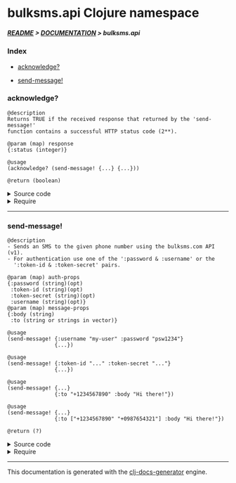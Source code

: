 
# bulksms.api Clojure namespace

##### [README](../../../README.md) > [DOCUMENTATION](../../COVER.md) > bulksms.api

### Index

- [acknowledge?](#acknowledge)

- [send-message!](#send-message)

### acknowledge?

```
@description
Returns TRUE if the received response that returned by the 'send-message!'
function contains a successful HTTP status code (2**).
```

```
@param (map) response
{:status (integer)}
```

```
@usage
(acknowledge? (send-message! {...} {...}))
```

```
@return (boolean)
```

<details>
<summary>Source code</summary>

```
(defn acknowledge?
  [response]
  (-> response :status str first str (= "2")))
```

</details>

<details>
<summary>Require</summary>

```
(ns my-namespace (:require [bulksms.api :refer [acknowledge?]]))

(bulksms.api/acknowledge? ...)
(acknowledge?             ...)
```

</details>

---

### send-message!

```
@description
- Sends an SMS to the given phone number using the bulksms.com API (v1).
- For authentication use one of the ':password & :username' or the
  ':token-id & :token-secret' pairs.
```

```
@param (map) auth-props
{:password (string)(opt)
 :token-id (string)(opt)
 :token-secret (string)(opt)
 :username (string)(opt)}
@param (map) message-props
{:body (string)
 :to (string or strings in vector)}
```

```
@usage
(send-message! {:username "my-user" :password "psw1234"}
               {...})
```

```
@usage
(send-message! {:token-id "..." :token-secret "..."}
               {...})
```

```
@usage
(send-message! {...}
               {:to "+1234567890" :body "Hi there!"})
```

```
@usage
(send-message! {...}
               {:to ["+1234567890" "+0987654321"] :body "Hi there!"})
```

```
@return (?)
```

<details>
<summary>Source code</summary>

```
(defn send-message!
  [auth-props message-props]
  (and (v/valid? auth-props    {:pattern* patterns/AUTH-PROPS-PATTERN    :prefix* "auth-props"})
       (v/valid? message-props {:pattern* patterns/MESSAGE-PROPS-PATTERN :prefix* "message-props"})
       (let [messages-uri  (utils/create-uri "messages")
             message-props (prototypes/message-props-prototype message-props)
             request-body  (utils/message-props->request-body  message-props)
             basic-auth    (utils/auth-props->basic-auth       auth-props)]
            (clj-http.client/post messages-uri {:body request-body :basic-auth basic-auth :content-type :json}))))
```

</details>

<details>
<summary>Require</summary>

```
(ns my-namespace (:require [bulksms.api :refer [send-message!]]))

(bulksms.api/send-message! ...)
(send-message!             ...)
```

</details>

---

This documentation is generated with the [clj-docs-generator](https://github.com/bithandshake/clj-docs-generator) engine.

